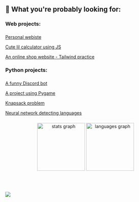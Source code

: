 

<h2 align="left">💫 What you're probably looking for:</h2>

###

<h3 align="left">Web projects:</h3>

###


[Personal webiste](https://github.com/vizaav/vizaav.github.io)

[Cute lil calculator using JS](https://github.com/vizaav/calculator)

[An online shop website - Tailwind practice](https://github.com/vizaav/my-first-page)




###

<h3 align="left">Python projects:</h3>

###
 [A funny Discord bot](https://github.com/vizaav/Iriska_Discord_bot)
 
  [A project using Pygame](https://github.com/vizaav/PyGaming)
  
  [Knapsack problem](https://github.com/vizaav/problem_plecakowy)
  
  [Neural network detecting languages](https://github.com/vizaav/problem_plecakowy)


###



###

<div align="center">
  <img src="https://github-readme-stats.vercel.app/api?username=vizaav&hide_title=false&hide_rank=false&show_icons=true&include_all_commits=true&count_private=true&disable_animations=false&theme=dracula&locale=en&hide_border=false&order=1" height="150" alt="stats graph"  />
  <img src="https://github-readme-stats.vercel.app/api/top-langs?username=vizaav&locale=en&hide_title=false&layout=compact&card_width=320&langs_count=5&theme=dracula&hide_border=false&order=2" height="150" alt="languages graph"  />
</div>

###

<br clear="both">


###

<a href="https://wakatime.com"><img src="https://wakatime.com/share/@70d1de58-eb44-47a3-9f90-d6a363fe171c/cf068451-4703-470b-9fbe-aab0ed697e6e.png" /></a>
<!--
**vizaav/vizaav** is a ✨ _special_ ✨ repository because its `README.md` (this file) appears on your GitHub profile.

Here are some ideas to get you started:

- 🔭 I’m currently working on ...
- 🌱 I’m currently learning ...
- 👯 I’m looking to collaborate on ...
- 🤔 I’m looking for help with ...
- 💬 Ask me about ...
- 📫 How to reach me: ...
- 😄 Pronouns: ...
- ⚡ Fun fact: ...
-->
